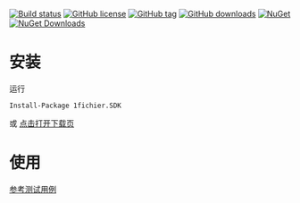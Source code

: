 ﻿
[![Build status](https://ci.appveyor.com/api/projects/status/6mbrmme08gfcb9lj?svg=true)](https://ci.appveyor.com/project/sanjusss/1fichier-sdk)
[![GitHub license](https://img.shields.io/github/license/sanjusss/1fichier.SDK.svg)](https://github.com/sanjusss/1fichier.SDK/blob/master/LICENSE)
[![GitHub tag](https://img.shields.io/github/tag/sanjusss/1fichier.SDK.svg?logo=GitHub)](https://github.com/sanjusss/1fichier.SDK/tags)
[![GitHub downloads](https://img.shields.io/github/downloads/sanjusss/1fichier.SDK/total.svg?logo=GitHub)](https://github.com/sanjusss/1fichier.SDK/releases)
[![NuGet](https://img.shields.io/nuget/v/1fichier.SDK.svg?logo=NuGet)](https://www.nuget.org/packages/1fichier.SDK/)
[![NuGet Downloads](https://img.shields.io/nuget/dt/1fichier.SDK.svg?logo=NuGet)](https://www.nuget.org/packages/1fichier.SDK/)

# 安装
运行
```
Install-Package 1fichier.SDK
```
或 [点击打开下载页](https://github.com/sanjusss/1fichier.SDK/releases/latest)

# 使用
[参考测试用例](https://github.com/sanjusss/1fichier.SDK/blob/master/1fichier.SDK.Test/ClientTest.cs)